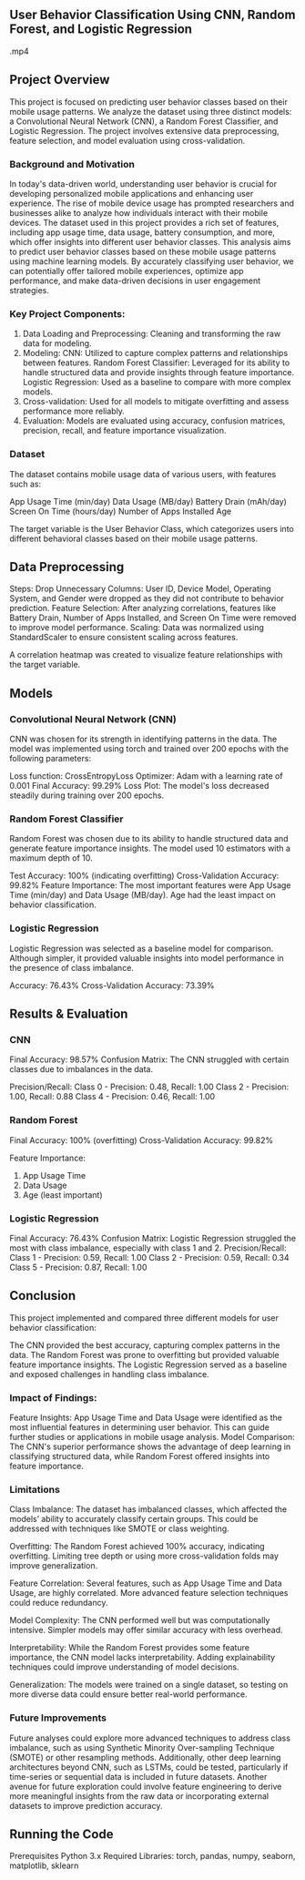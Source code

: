 ## User Behavior Classification Using CNN, Random Forest, and Logistic Regression

.mp4


## Project Overview

This project is focused on predicting user behavior classes based on their mobile usage patterns. We analyze the dataset using three distinct models: a Convolutional Neural Network (CNN), a Random Forest Classifier, and Logistic Regression. The project involves extensive data preprocessing, feature selection, and model evaluation using cross-validation.

### Background and Motivation

In today's data-driven world, understanding user behavior is crucial for developing personalized mobile applications and enhancing user experience. The rise of mobile device usage has prompted researchers and businesses alike to analyze how individuals interact with their mobile devices. The dataset used in this project provides a rich set of features, including app usage time, data usage, battery consumption, and more, which offer insights into different user behavior classes. This analysis aims to predict user behavior classes based on these mobile usage patterns using machine learning models. By accurately classifying user behavior, we can potentially offer tailored mobile experiences, optimize app performance, and make data-driven decisions in user engagement strategies.

### Key Project Components:
1. Data Loading and Preprocessing: Cleaning and transforming the raw data for modeling.
2. Modeling:
   CNN: Utilized to capture complex patterns and relationships between features.
   Random Forest Classifier: Leveraged for its ability to handle structured data and provide insights through feature importance.
   Logistic Regression: Used as a baseline to compare with more complex models.
3. Cross-validation: Used for all models to mitigate overfitting and assess performance more reliably.
4. Evaluation: Models are evaluated using accuracy, confusion matrices, precision, recall, and feature importance visualization.

### Dataset
The dataset contains mobile usage data of various users, with features such as:

App Usage Time (min/day)
Data Usage (MB/day)
Battery Drain (mAh/day)
Screen On Time (hours/day)
Number of Apps Installed
Age

The target variable is the User Behavior Class, which categorizes users into different behavioral classes based on their mobile usage patterns.

## Data Preprocessing
Steps:
Drop Unnecessary Columns: User ID, Device Model, Operating System, and Gender were dropped as they did not contribute to behavior prediction.
Feature Selection: After analyzing correlations, features like Battery Drain, Number of Apps Installed, and Screen On Time were removed to improve model performance.
Scaling: Data was normalized using StandardScaler to ensure consistent scaling across features.

A correlation heatmap was created to visualize feature relationships with the target variable.

## Models
### Convolutional Neural Network (CNN)
CNN was chosen for its strength in identifying patterns in the data. The model was implemented using torch and trained over 200 epochs with the following parameters:

Loss function: CrossEntropyLoss
Optimizer: Adam with a learning rate of 0.001
Final Accuracy: 99.29%
Loss Plot: The model's loss decreased steadily during training over 200 epochs.

### Random Forest Classifier
Random Forest was chosen due to its ability to handle structured data and generate feature importance insights. The model used 10 estimators with a maximum depth of 10.

Test Accuracy: 100% (indicating overfitting)
Cross-Validation Accuracy: 99.82%
Feature Importance: The most important features were App Usage Time (min/day) and Data Usage (MB/day). Age had the least impact on behavior classification.

### Logistic Regression
Logistic Regression was selected as a baseline model for comparison. Although simpler, it provided valuable insights into model performance in the presence of class imbalance.

Accuracy: 76.43%
Cross-Validation Accuracy: 73.39%


## Results & Evaluation
### CNN
Final Accuracy: 98.57%
Confusion Matrix: The CNN struggled with certain classes due to imbalances in the data.

Precision/Recall:
Class 0 - Precision: 0.48, Recall: 1.00
Class 2 - Precision: 1.00, Recall: 0.88
Class 4 - Precision: 0.46, Recall: 1.00

### Random Forest
Final Accuracy: 100% (overfitting)
Cross-Validation Accuracy: 99.82%

Feature Importance:
1. App Usage Time
2. Data Usage
3. Age (least important)

### Logistic Regression
Final Accuracy: 76.43%
Confusion Matrix: Logistic Regression struggled the most with class imbalance, especially with class 1 and 2.
Precision/Recall:
Class 1 - Precision: 0.59, Recall: 1.00
Class 2 - Precision: 0.59, Recall: 0.34
Class 5 - Precision: 0.87, Recall: 1.00

## Conclusion

This project implemented and compared three different models for user behavior classification:

The CNN provided the best accuracy, capturing complex patterns in the data.
The Random Forest was prone to overfitting but provided valuable feature importance insights.
The Logistic Regression served as a baseline and exposed challenges in handling class imbalance.

### Impact of Findings:
Feature Insights: App Usage Time and Data Usage were identified as the most influential features in determining user behavior. This can guide further studies or applications in mobile usage analysis.
Model Comparison: The CNN's superior performance shows the advantage of deep learning in classifying structured data, while Random Forest offered insights into feature importance.

### Limitations

Class Imbalance: The dataset has imbalanced classes, which affected the models’ ability to accurately classify certain groups. This could be addressed with techniques like SMOTE or class weighting.

Overfitting: The Random Forest achieved 100% accuracy, indicating overfitting. Limiting tree depth or using more cross-validation folds may improve generalization.

Feature Correlation: Several features, such as App Usage Time and Data Usage, are highly correlated. More advanced feature selection techniques could reduce redundancy.

Model Complexity: The CNN performed well but was computationally intensive. Simpler models may offer similar accuracy with less overhead.

Interpretability: While the Random Forest provides some feature importance, the CNN model lacks interpretability. Adding explainability techniques could improve understanding of model decisions.

Generalization: The models were trained on a single dataset, so testing on more diverse data could ensure better real-world performance.

### Future Improvements

Future analyses could explore more advanced techniques to address class imbalance, such as using Synthetic Minority Over-sampling Technique (SMOTE) or other resampling methods. Additionally, other deep learning architectures beyond CNN, such as LSTMs, could be tested, particularly if time-series or sequential data is included in future datasets. Another avenue for future exploration could involve feature engineering to derive more meaningful insights from the raw data or incorporating external datasets to improve prediction accuracy.

## Running the Code
Prerequisites
Python 3.x
Required Libraries: torch, pandas, numpy, seaborn, matplotlib, sklearn

